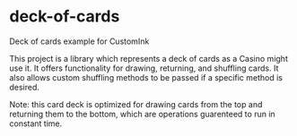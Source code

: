 # deck-of-cards
Deck of cards example for CustomInk

This project is a library which represents a deck of cards as a Casino might use it. It offers functionality for drawing, returning, and shuffling cards. It also allows custom shuffling methods to be passed if a specific method is desired.

Note: this card deck is optimized for drawing cards from the top and returning them to the bottom, which are operations guarenteed to run in constant time.
